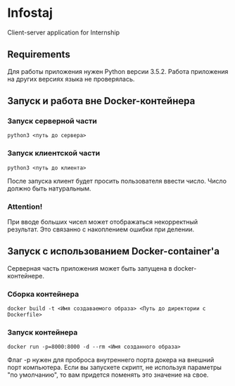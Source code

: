 # Infostaj
Client-server application for Internship

## Requirements
Для работы приложения нужен Python версии 3.5.2.
Работа приложения на других версиях языка не проверялась.

## Запуск и работа вне Docker-контейнера

### Запуск серверной части
```
python3 <путь до сервера>
```

### Запуск клиентской части
```
python3 <путь до клиента>
```

После запуска клиент будет просить пользователя ввести число. Число должно быть натуральным.

### Attention!
При вводе больших чисел может отображаться некорректный результат. Это связанно с накоплением ошибки при делении.

## Запуск с использованием Docker-container'а
Серверная часть приложения может быть запущена в docker-контейнере.

### Сборка контейнера
```
docker build -t <Имя создаваемого образа> <Путь до директории с Dockerfile>
```

### Запуск контейнера
```
docker run -p=8000:8000 -d --rm <Имя созданного образа>
```
Флаг -p нужен для проброса внутреннего порта докера на внешний порт компьютера. Если вы запускете скрипт, не используя параметры "по умолчанию", то вам придется поменять это значение на свое.
